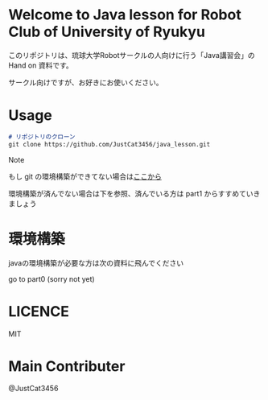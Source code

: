 # Welcome to Java lesson for Robot Club of University of Ryukyu

このリポジトリは、琉球大学Robotサークルの人向けに行う「Java講習会」の Hand on 資料です。

サークル向けですが、お好きにお使いください。

# Usage

```md
# リポジトリのクローン
git clone https://github.com/JustCat3456/java_lesson.git
```

>[!NOTE]
>もし git の環境構築ができてない場合は[ここから](https://docs.google.com/presentation/d/1xSWBKu-rPGJ7vYiRrm72UvACdNRMTLPCBWk9dQlg7CY/edit#slide=id.g2f11d25bc9b_0_9)

環境構築が済んでない場合は下を参照、済んでいる方は part1 からすすめていきましょう

# 環境構築
javaの環境構築が必要な方は次の資料に飛んでください

go to part0 (sorry not yet)

# LICENCE

MIT

# Main Contributer

@JustCat3456
